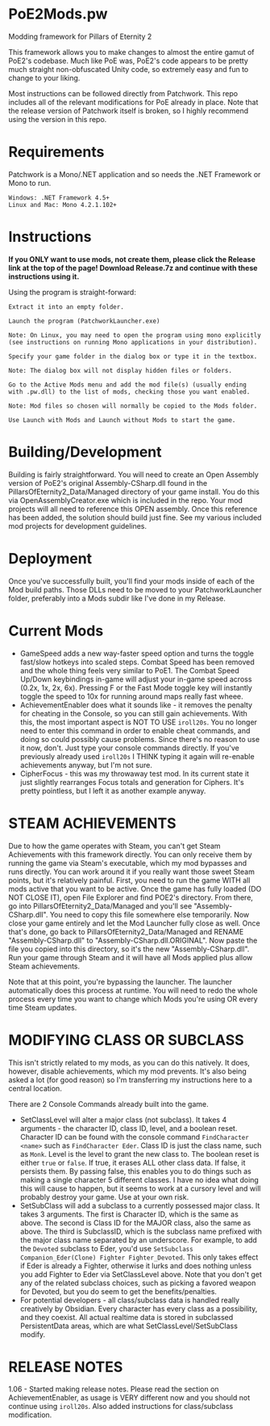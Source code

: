 # PoE2Mods.pw
Modding framework for Pillars of Eternity 2

This framework allows you to make changes to almost the entire gamut of PoE2's codebase.  Much like PoE was, PoE2's code appears to be pretty much straight non-obfuscated Unity code, so extremely easy and fun to change to your liking.

Most instructions can be followed directly from Patchwork.  This repo includes all of the relevant modifications for PoE already in place. Note that the release version of Patchwork itself is broken, so I highly recommend using the version in this repo.

# Requirements

Patchwork is a Mono/.NET application and so needs the .NET Framework or Mono to run.

    Windows: .NET Framework 4.5+
    Linux and Mac: Mono 4.2.1.102+

# Instructions

**If you ONLY want to use mods, not create them, please click the Release link at the top of the page!  Download Release.7z and continue with these instructions using it.**

Using the program is straight-forward:

    Extract it into an empty folder.

    Launch the program (PatchworkLauncher.exe)

    Note: On Linux, you may need to open the program using mono explicitly (see instructions on running Mono applications in your distribution).

    Specify your game folder in the dialog box or type it in the textbox.

    Note: The dialog box will not display hidden files or folders.

    Go to the Active Mods menu and add the mod file(s) (usually ending with .pw.dll) to the list of mods, checking those you want enabled.

    Note: Mod files so chosen will normally be copied to the Mods folder.

    Use Launch with Mods and Launch without Mods to start the game.

# Building/Development

Building is fairly straightforward.  You will need to create an Open Assembly version of PoE2's original Assembly-CSharp.dll found in the PillarsOfEternity2_Data/Managed directory of your game install.  You do this via OpenAssemblyCreator.exe which is included in the repo.  Your mod projects will all need to reference this OPEN assembly.  Once this reference has been added, the solution should build just fine.  See my various included mod projects for development guidelines.

# Deployment

Once you've successfully built, you'll find your mods inside of each of the Mod build paths.  Those DLLs need to be moved to your PatchworkLauncher folder, preferably into a Mods subdir like I've done in my Release.

# Current Mods

  * GameSpeed adds a new way-faster speed option and turns the toggle fast/slow hotkeys into scaled steps.  Combat Speed has been removed and the whole thing feels very similar to PoE1.  The Combat Speed Up/Down keybindings in-game will adjust your in-game speed across (0.2x, 1x, 2x, 6x).  Pressing F or the Fast Mode toggle key will instantly toggle the speed to 10x for running around maps really fast wheee.
  * AchievementEnabler does what it sounds like - it removes the penalty for cheating in the Console, so you can still gain achievements.  With this, the most important aspect is NOT TO USE `iroll20s`.  You no longer need to enter this command in order to enable cheat commands, and doing so could possibly cause problems.  Since there's no reason to use it now, don't.  Just type your console commands directly.  If you've previously already used `iroll20s` I THINK typing it again will re-enable achievements anyway, but I'm not sure.
  * CipherFocus - this was my throwaway test mod.  In its current state it just slightly rearranges Focus totals and generation for Ciphers.  It's pretty pointless, but I left it as another example anyway.

# STEAM ACHIEVEMENTS

Due to how the game operates with Steam, you can't get Steam Achievements with this framework directly.  You can only receive them by running the game via Steam's executable, which my mod bypasses and runs directly.  You can work around it if you really want those sweet Steam points, but it's relatively painful.  First, you need to run the game WITH all mods active that you want to be active.  Once the game has fully loaded (DO NOT CLOSE IT), open File Explorer and find POE2's directory.  From there, go into PillarsOfEternity2_Data/Managed and you'll see "Assembly-CSharp.dll".  You need to copy this file somewhere else temporarily.  Now close your game entirely and let the Mod Launcher fully close as well.  Once that's done, go back to PillarsOfEternity2_Data/Managed and RENAME "Assembly-CSharp.dll" to "Assembly-CSharp.dll.ORIGINAL".  Now paste the file you copied into this directory, so it's the new "Assembly-CSharp.dll".  Run your game through Steam and it will have all Mods applied plus allow Steam achievements.

Note that at this point, you're bypassing the launcher.  The launcher automatically does this process at runtime.  You will need to redo the whole process every time you want to change which Mods you're using OR every time Steam updates.

# MODIFYING CLASS OR SUBCLASS

This isn't strictly related to my mods, as you can do this natively.  It does, however, disable achievements, which my mod prevents.  It's also being asked a lot (for good reason) so I'm transferring my instructions here to a central location.

There are 2 Console Commands already built into the game.
  * SetClassLevel will alter a major class (not subclass).  It takes 4 arguments - the character ID, class ID, level, and a boolean reset.  Character ID can be found with the console command `FindCharacter <name>` such as `FindCharacter Eder`.  Class ID is just the class name, such as `Monk`. Level is the level to grant the new class to.  The boolean reset is either `true`	or `false`. If true, it erases ALL other class data.  If false, it persists them.  By passing false, this enables you to do things such as making a single character 5 different classes.  I have no idea what doing this will cause to happen, but it seems to work at a cursory level and will probably destroy your game.  Use at your own risk.
  * SetSubClass will add a subclass to a currently possessed major class.  It takes 3 arguments.  The first is Character ID, which is the same as above.  The second is Class ID for the MAJOR class, also the same as above.  The third is SubclassID, which is the subclass name prefixed with the major class name separated by an underscore. For example, to add the `Devoted` subclass to Eder, you'd use `SetSubclass Companion_Eder(Clone) Fighter Fighter_Devoted`.  This only takes effect if Eder is already a Fighter, otherwise it lurks and does nothing unless you add Fighter to Eder via SetClassLevel above.  Note that you don't get any of the related subclass choices, such as picking a favored weapon for Devoted, but you do seem to get the benefits/penalties.
  * For potential developers - all class/subclass data is handled really creatively by Obsidian.  Every character has every class as a possibility, and they coexist.  All actual realtime data is stored in subclassed PersistentData areas, which are what SetClassLevel/SetSubClass modify.  


# RELEASE NOTES

1.06 - Started making release notes.  Please read the section on AchievementEnabler, as usage is VERY different now and you should not continue using `iroll20s`.  Also added instructions for class/subclass modification.


